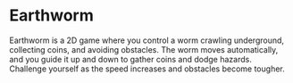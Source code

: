 # Earthworm
Earthworm is a 2D game where you control a worm crawling underground, collecting coins, and avoiding obstacles. The worm moves automatically, and you guide it up and down to gather coins and dodge hazards. Challenge yourself as the speed increases and obstacles become tougher.
